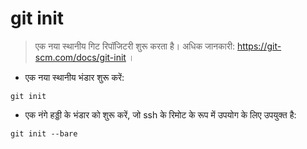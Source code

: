 # git init

> एक नया स्थानीय गिट रिपॉजिटरी शुरू करता है। अधिक जानकारी: https://git-scm.com/docs/git-init ।

- एक नया स्थानीय भंडार शुरू करें:

`git init`

- एक नंगे हड्डी के भंडार को शुरू करें, जो ssh के रिमोट के रूप में उपयोग के लिए उपयुक्त है:

`git init --bare`
